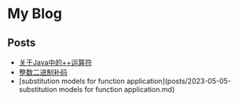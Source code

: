# My Blog

## Posts
- [关于Java中的++运算符](posts/2023-04-24-the_increment_operator.md)
- [整数二进制补码](posts/2023-05-06-整数二进制补码.md)
- [substitution models for function application](posts/2023-05-05-substitution models for function application.md)
